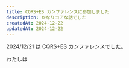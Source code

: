 ```yaml
---
title: CQRS+ES カンファレンスに参加しました
description: かなりコアな話でした
createdAt: 2024-12-22
updatedAt: 2024-12-22
---
```


2024/12/21 は CQRS+ES カンファレンスでした。

わたしは